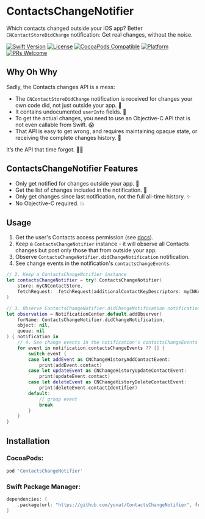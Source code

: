 # ContactsChangeNotifier

Which contacts changed outside your iOS app? Better `CNContactStoreDidChange` notification: Get real changes, without the noise.

[![Swift Version][swift-image]][swift-url]
[![License][license-image]][license-url]
[![CocoaPods Compatible](https://img.shields.io/cocoapods/v/ContactsChangeNotifier.svg)](https://img.shields.io/cocoapods/v/ContactsChangeNotifier.svg)
[![Platform](https://img.shields.io/cocoapods/p/ContactsChangeNotifier.svg?style=flat)](http://cocoapods.org/pods/ContactsChangeNotifier)
[![PRs Welcome](https://img.shields.io/badge/PRs-welcome-brightgreen.svg?style=flat-square)](http://makeapullrequest.com)


## Why Oh Why

Sadly, the Contacts changes API is a mess:

- The `CNContactStoreDidChange` notification is received for changes your own code did, not just outside your app. 🤷
- It contains undocumented `userInfo` fields. 🙈
- To get the actual changes, you need to use an Objective-C API that is not even callable from Swift. 😱
- That API is easy to get wrong, and requires maintaining opaque state, or receiving the complete changes history. 🧨

It’s the API that time forgot. 🧟‍♂️

## ContactsChangeNotifier Features

* Only get notified for changes outside your app. 🎯
* Get the list of changes included in the notification. 🎁
* Only get changes since last notification, not the full all-time history. ✨
* No Objective-C required. 💥

## Usage

1. Get the user's Contacts access permission (see [docs](https://developer.apple.com/documentation/contacts/requesting_authorization_to_access_contacts)).
2. Keep a `ContactsChangeNotifier` instance -
   it will observe all Contacts changes but post only those that from outside your app.   
3. Observe `ContactsChangeNotifier.didChangeNotification` notification.
4. See change events in the notification's `contactsChangeEvents`.

```swift
// 2. Keep a ContactsChangeNotifier instance
let contactsChangeNotifier = try! ContactsChangeNotifier(
    store: myCNContactStore,
    fetchRequest: .fetchRequest(additionalContactKeyDescriptors: myCNKeyDescriptors)
)

// 3. Observe ContactsChangeNotifier.didChangeNotification notification
let observation = NotificationCenter.default.addObserver(
    forName: ContactsChangeNotifier.didChangeNotification,
    object: nil,
    queue: nil
) { notification in
    // 4. See change events in the notification's contactsChangeEvents
    for event in notification.contactsChangeEvents ?? [] {
        switch event {
        case let addEvent as CNChangeHistoryAddContactEvent:
            print(addEvent.contact)
        case let updateEvent as CNChangeHistoryUpdateContactEvent:
            print(updateEvent.contact)
        case let deleteEvent as CNChangeHistoryDeleteContactEvent:
            print(deleteEvent.contactIdentifier)
        default:
            // group event
            break
        }
    }
}
```

## Installation

### CocoaPods:

```ruby
pod 'ContactsChangeNotifier'
```

### Swift Package Manager:

```swift
dependencies: [
    .package(url: "https://github.com/yonat/ContactsChangeNotifier", from: "1.0.7")
]
```

[swift-image]:https://img.shields.io/badge/swift-5.0-orange.svg
[swift-url]: https://swift.org/
[license-image]: https://img.shields.io/badge/License-MIT-blue.svg
[license-url]: LICENSE.txt
